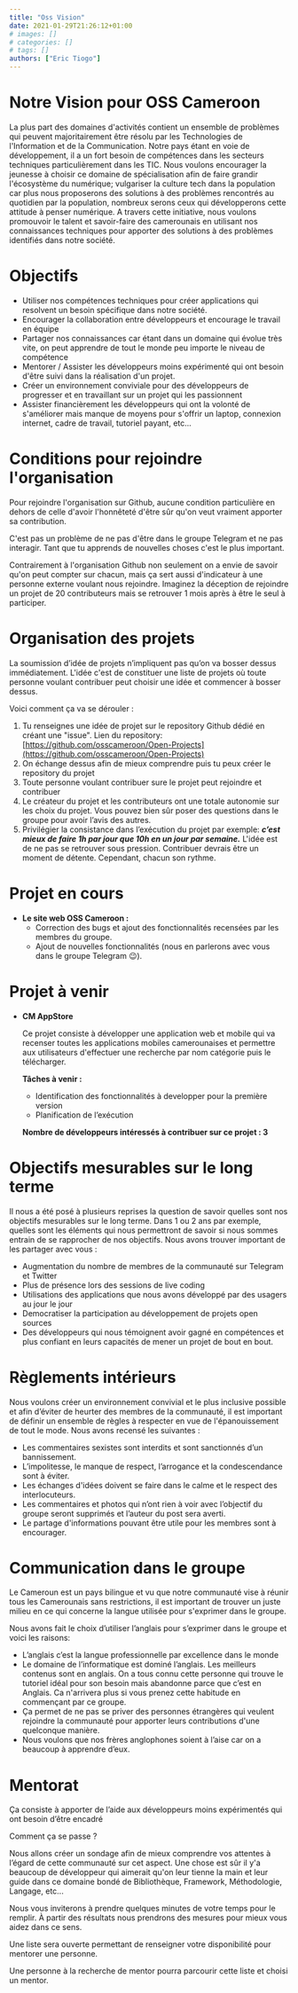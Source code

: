 ```yaml
---
title: "Oss Vision"
date: 2021-01-29T21:26:12+01:00
# images: []
# categories: []
# tags: []
authors: ["Eric Tiogo"]
---
```


# Notre Vision pour OSS Cameroon

La plus part des domaines d'activités contient un ensemble de problèmes qui peuvent majoritairement être résolu par les Technologies de l'Information et de la Communication. Notre pays étant en voie de développement, il a un fort besoin de compétences dans les secteurs techniques particulièrement dans les TIC. Nous voulons encourager la jeunesse à choisir ce domaine de spécialisation afin de faire grandir l'écosystème du numérique; vulgariser la culture tech dans la population car plus nous proposerons des solutions à des problèmes rencontrés au quotidien par la population,  nombreux serons ceux qui développerons cette attitude à penser numérique. A travers cette initiative, nous voulons promouvoir le talent et savoir-faire des camerounais en utilisant nos connaissances techniques pour apporter des solutions à des problèmes identifiés dans notre société.

# **Objectifs**

- Utiliser nos compétences techniques pour créer applications qui resolvent un besoin spécifique dans notre société.
- Encourager la collaboration entre développeurs et encourage le travail en équipe
- Partager nos connaissances car étant dans un domaine qui évolue très vite, on peut apprendre de tout le monde peu importe le niveau de compétence
- Mentorer / Assister les développeurs moins expérimenté qui ont besoin d'être suivi dans la réalisation d'un projet.
- Créer un environnement conviviale pour des développeurs de progresser et en travaillant sur un projet qui les passionnent
- Assister financièrement les développeurs qui ont la volonté de s'améliorer mais manque de moyens pour s'offrir un laptop, connexion internet, cadre de travail, tutoriel payant, etc...

# **Conditions pour rejoindre l'organisation**

Pour rejoindre l'organisation sur Github, aucune condition particulière en dehors de celle d'avoir l'honnêteté d'être sûr qu'on veut vraiment apporter sa contribution.

C'est pas un problème de ne pas d'être dans le groupe Telegram et ne pas interagir. Tant que tu apprends de nouvelles choses c'est le plus important.

Contrairement à l'organisation Github non seulement on a envie de savoir qu'on peut compter sur chacun, mais ça sert aussi d'indicateur à une personne externe voulant nous rejoindre. Imaginez la déception de rejoindre un projet de 20 contributeurs mais se retrouver 1 mois après à être le seul à participer.

# Organisation des projets

La soumission d’idée de projets n’impliquent pas qu’on va bosser dessus immédiatement. L'idée c'est de constituer une liste de projets où toute personne voulant contribuer peut choisir une idée et commencer à bosser dessus.

Voici comment ça va se dérouler :

1. Tu renseignes une idée de projet sur le repository Github dédié en créant une "issue".   Lien du repository: [https://github.com/osscameroon/Open-Projects](https://github.com/osscameroon/Open-Projects)
2. On échange dessus afin de mieux comprendre puis tu peux créer le repository du projet
3. Toute personne voulant contribuer sure le projet peut rejoindre et contribuer
4. Le créateur du projet et les contributeurs ont une totale autonomie sur les choix du projet. Vous pouvez bien sûr poser des questions dans le groupe pour avoir l’avis des autres.
5. Privilégier la consistance dans l’exécution du projet par exemple: ***c’est mieux de faire 1h par jour que 10h en un jour par semaine.*** L'idée est de ne pas se retrouver sous pression. Contribuer devrais être un moment de détente.  Cependant, chacun son rythme.

# P**rojet en cours**

- **Le site web OSS Cameroon :**
  - Correction des bugs et ajout des fonctionnalités recensées par les membres du groupe.
  - Ajout de nouvelles fonctionnalités (nous en parlerons avec vous dans le groupe Telegram 😉).

# Projet à venir

- **CM AppStore**

  Ce projet consiste à développer une application web et mobile qui va recenser toutes les applications mobiles camerounaises et permettre aux utilisateurs d'effectuer une recherche par nom catégorie puis le télécharger.

  **Tâches à venir :**

  - Identification des fonctionnalités à developper pour la première version
  - Planification de l’exécution

  **Nombre de développeurs intéressés à contribuer sur ce projet : 3**

# Objectifs mesurables sur le long terme

Il nous a été posé à plusieurs reprises la question de savoir quelles sont nos objectifs mesurables sur le long terme. Dans 1 ou 2 ans par exemple, quelles sont les éléments qui nous permettront de savoir si nous sommes entrain de se rapprocher de nos objectifs. Nous avons trouver important de les partager avec vous :

- Augmentation du nombre de membres de la communauté sur Telegram et Twitter
- Plus de présence lors des sessions de live coding
- Utilisations des applications que nous avons développé par des usagers au jour le jour
- Democratiser la participation au développement de projets open sources
- Des développeurs qui nous témoignent avoir gagné en compétences et plus confiant en leurs capacités de mener un projet de bout en bout.

# Règlements intérieurs

Nous voulons créer un environnement convivial et le plus inclusive possible et afin d’éviter de heurter des membres de la communauté, il est important de définir un ensemble de règles à respecter en vue de l'épanouissement de tout le mode. Nous avons recensé les suivantes :

- Les commentaires sexistes sont interdits et sont sanctionnés d’un bannissement.
- L’impolitesse, le manque de respect, l’arrogance et la condescendance sont à éviter.
- Les échanges d'idées doivent se faire dans le calme et le respect des interlocuteurs.
- Les commentaires et photos qui n’ont rien à voir avec l’objectif du groupe seront supprimés et l’auteur du post sera averti.
- Le partage d'informations pouvant être utile pour les membres sont à encourager.

# Communication dans le groupe

Le Cameroun est un pays bilingue et vu que notre communauté vise à réunir tous les Camerounais sans restrictions, il est important de trouver un juste milieu en ce qui concerne la langue utilisée pour s'exprimer dans le groupe.

Nous avons fait le choix d’utiliser l’anglais pour s’exprimer dans le groupe et voici les raisons:

- L’anglais c’est la langue professionnelle par excellence dans le monde
- Le domaine de l’informatique est dominé l’anglais. Les meilleurs contenus sont en anglais. On a tous connu cette personne qui trouve le tutoriel idéal pour son besoin mais abandonne parce que c’est en Anglais. Ca n'arrivera plus si vous prenez cette habitude en commençant par ce groupe.
- Ça permet de ne pas se priver des personnes étrangères qui veulent rejoindre la communauté pour apporter leurs contributions d'une quelconque manière.
- Nous voulons que nos frères anglophones soient à l’aise car on a beaucoup à apprendre d’eux.

# Mentorat

Ça consiste à apporter de l’aide aux développeurs moins expérimentés qui ont besoin d’être encadré

Comment ça se passe ?

Nous allons créer un sondage afin de mieux comprendre vos attentes à l’égard de cette communauté sur cet aspect. Une chose est sûr il y'a beaucoup de développeur qui aimerait qu'on leur tienne la main et leur guide dans ce domaine bondé de Bibliothèque, Framework, Méthodologie, Langage, etc...

Nous vous inviterons à prendre quelques minutes de votre temps pour le remplir. À partir des résultats nous prendrons des mesures pour mieux vous aidez dans ce sens.

Une liste sera ouverte permettant de renseigner votre disponibilité pour mentorer une personne.

Une personne à la recherche de mentor pourra parcourir cette liste et choisi un mentor.
